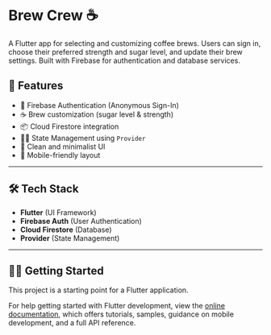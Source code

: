 # Brew Crew ☕

A Flutter app for selecting and customizing coffee brews. Users can sign in, choose their preferred strength and sugar level, and update their brew settings. Built with Firebase for authentication and database services.

## 🚀 Features

- 🔐 Firebase Authentication (Anonymous Sign-In)
- ☕ Brew customization (sugar level & strength)
- 📦 Cloud Firestore integration
- 🧑‍💻 State Management using `Provider`
- 🎨 Clean and minimalist UI
- 📱 Mobile-friendly layout

---

## 🛠️ Tech Stack

- **Flutter** (UI Framework)
- **Firebase Auth** (User Authentication)
- **Cloud Firestore** (Database)
- **Provider** (State Management)

---

## 🧑‍🎓 Getting Started

This project is a starting point for a Flutter application.

For help getting started with Flutter development, view the
[online documentation](https://docs.flutter.dev/), which offers tutorials,
samples, guidance on mobile development, and a full API reference.
